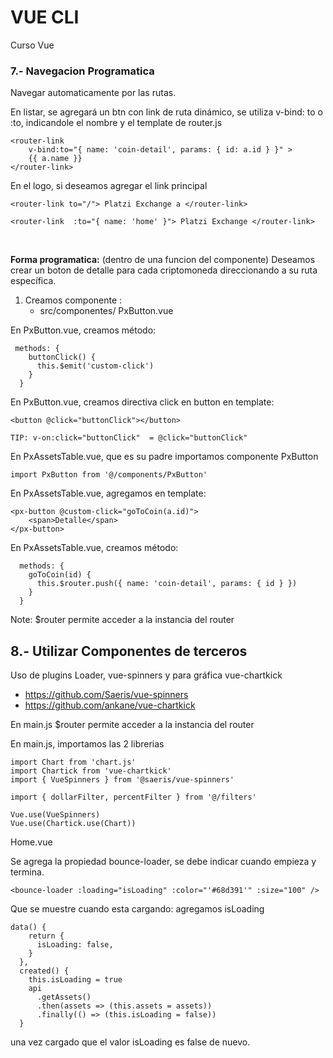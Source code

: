 # VUE CLI

Curso Vue

### **7.- Navegacion Programatica**

Navegar automaticamente por las rutas.

En listar, se agregará un btn con link de ruta dinámico, se utiliza v-bind: to o :to, indicandole el nombre y el template de router.js

```
<router-link
    v-bind:to="{ name: 'coin-detail', params: { id: a.id } }" >
    {{ a.name }}
</router-link>
```

En el logo, si deseamos agregar el link principal
```
<router-link to="/"> Platzi Exchange a </router-link>
```
```
<router-link  :to="{ name: 'home' }"> Platzi Exchange </router-link>
```

<br>


**Forma programatica:** (dentro de una funcion del componente)
Deseamos crear un boton de detalle para cada criptomoneda direccionando a su ruta específica.

1. Creamos componente :
    - src/componentes/ PxButton.vue


En PxButton.vue, creamos método:
```
 methods: {
    buttonClick() {
      this.$emit('custom-click')
    }
  }
```
En PxButton.vue, creamos directiva click en button en template:
```
<button @click="buttonClick"></button>
```
```
TIP: v-on:click="buttonClick"  = @click="buttonClick"
```

En PxAssetsTable.vue, que es su padre importamos componente PxButton
```
import PxButton from '@/components/PxButton'
```
En PxAssetsTable.vue, agregamos en template:
```
<px-button @custom-click="goToCoin(a.id)">
    <span>Detalle</span>
</px-button>
```

En PxAssetsTable.vue, creamos método:
```
  methods: {
    goToCoin(id) {
      this.$router.push({ name: 'coin-detail', params: { id } })
    }
  }
```
Note: $router permite acceder a la instancia del router


## 8.- Utilizar Componentes de terceros

Uso de plugins Loader, vue-spinners y para gráfica vue-chartkick
* https://github.com/Saeris/vue-spinners
* https://github.com/ankane/vue-chartkick

En main.js
$router permite acceder a la instancia del router

En main.js, importamos las 2 librerias

```
import Chart from 'chart.js'
import Chartick from 'vue-chartkick'
import { VueSpinners } from '@saeris/vue-spinners'

import { dollarFilter, percentFilter } from '@/filters'

Vue.use(VueSpinners)
Vue.use(Chartick.use(Chart))
```

Home.vue

Se agrega la propiedad bounce-loader, se debe indicar cuando empieza y termina.

```
<bounce-loader :loading="isLoading" :color="'#68d391'" :size="100" />
```
Que se muestre cuando esta cargando: agregamos isLoading

```
data() {
    return {
      isLoading: false,
    }
  },
  created() {
    this.isLoading = true
    api
      .getAssets()
      .then(assets => (this.assets = assets))
      .finally(() => (this.isLoading = false))
  }

```

una vez cargado que el valor isLoading es false de nuevo.